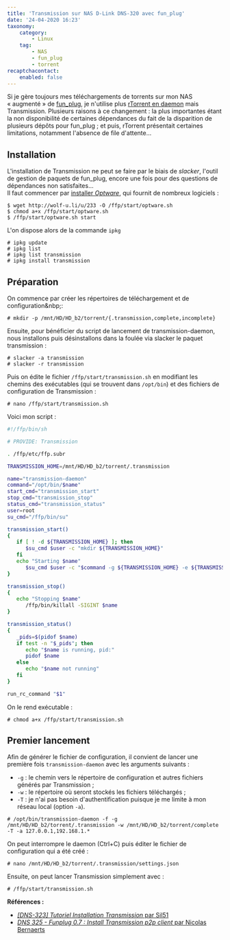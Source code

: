 ```yaml
---
title: 'Transmission sur NAS D-Link DNS-320 avec fun_plug'
date: '24-04-2020 16:23'
taxonomy:
    category:
        - Linux
    tag:
        - NAS
        - fun_plug
        - torrent
recaptchacontact:
    enabled: false
---
```


Si je gère toujours mes téléchargements de torrents sur mon NAS «&nbsp;augmenté&nbsp;» de [fun_plug](https://nas-tweaks.net/371/hdd-installation-of-the-fun_plug-0-7-on-nas-devices/), je n'utilise plus [rTorrent en daemon](/blog/rtorrent-en-daemon) mais Transmission. Plusieurs raisons à ce changement&nbsp;: la plus importantes étant la non disponibilité de certaines dépendances du fait de la disparition de plusieurs dépôts pour fun_plug&nbsp;; et puis, rTorrent présentait certaines limitations, notamment l'absence de file d'attente...

## Installation

L'installation de Transmission ne peut se faire par le biais de _slacker_, l'outil de gestion de paquets de fun_plug, encore une fois pour des questions de dépendances non satisfaites...     
Il faut commencer par [installer _Optware_](https://nas-tweaks.net/219/installation-of-optware-on-the-d-link-dns-320-dns-325-dns-343-and-conceptronic-ch3mnas/), qui fournit de nombreux logiciels&nbsp;:

```shell
$ wget http://wolf-u.li/u/233 -O /ffp/start/optware.sh
$ chmod a+x /ffp/start/optware.sh
$ /ffp/start/optware.sh start
```

L'on dispose alors de la commande `ipkg`&nbsp;

```shell
# ipkg update
# ipkg list
# ipkg list transmission
# ipkg install transmission
```

## Préparation

On commence par créer les répertoires de téléchargement et de configuration&nbp;:

```shell
# mkdir -p /mnt/HD/HD_b2/torrent/{.transmission,complete,incomplete}
```

Ensuite, pour bénéficier du script de lancement de transmission-daemon, nous installons puis désinstallons dans la foulée via slacker le paquet transmission&nbsp;:

```shell
# slacker -a transmission
# slacker -r transmission
```

Puis on édite le fichier `/ffp/start/transmission.sh` en modifiant les chemins des exécutables (qui se trouvent dans `/opt/bin`) et des fichiers de configuration de Transmission&nbsp;:

```shell
# nano /ffp/start/transmission.sh 
```

Voici mon script&nbsp;:
```bash
#!/ffp/bin/sh

# PROVIDE: Transmission

. /ffp/etc/ffp.subr

TRANSMISSION_HOME=/mnt/HD/HD_b2/torrent/.transmission

name="transmission-daemon"
command="/opt/bin/$name"
start_cmd="transmission_start"
stop_cmd="transmission_stop"
status_cmd="transmission_status"
user=root
su_cmd="/ffp/bin/su"

transmission_start()
{
   if [ ! -d ${TRANSMISSION_HOME} ]; then
      $su_cmd $user -c "mkdir ${TRANSMISSION_HOME}"
   fi
   echo "Starting $name"
      $su_cmd $user -c "$command -g ${TRANSMISSION_HOME} -e ${TRANSMISSION_HOME}/$name.log"
}

transmission_stop()
{
   echo "Stopping $name"
      /ffp/bin/killall -SIGINT $name
}

transmission_status()
{
   _pids=$(pidof $name)
   if test -n "$_pids"; then
      echo "$name is running, pid:"
      pidof $name
   else
      echo "$name not running"
   fi
}

run_rc_command "$1"
```

On le rend exécutable&nbsp;:

```shell
# chmod a+x /ffp/start/transmission.sh
```

## Premier lancement

Afin de générer le fichier de configuration, il convient de lancer une première fois `transmission-daemon` avec les arguments suivants&nbsp;:

- `-g`&nbsp;: le chemin vers le répertoire de configuration et autres fichiers générés par Transmission&nbsp;;
- `-w`&nbsp;: le répertoire où seront stockés les fichiers téléchargés&nbsp;;
- `-T`&nbsp;: je n'ai pas besoin d'authentification puisque je me limite à mon réseau local (option `-a`).

```shell
# /opt/bin/transmission-daemon -f -g /mnt/HD/HD_b2/torrent/.transmission -w /mnt/HD/HD_b2/torrent/complete -T -a 127.0.0.1,192.168.1.*
```
On peut interrompre le daemon (Ctrl+C) puis éditer le fichier de configuration qui a été créé&nbsp;:

```shell
# nano /mnt/HD/HD_b2/torrent/.transmission/settings.json 
```

Ensuite, on peut lancer Transmission simplement avec&nbsp;:

```shell
# /ffp/start/transmission.sh
```

**Références&nbsp;:**
- [_[DNS-323] Tutoriel Installation Transmission_ par Sil51](http://www.bernaerts-nicolas.fr/nas/71-dns325-ffp07/226-dns325-ffp7-transmission)
- [_DNS 325 - Funplug 0.7 : Install Transmission p2p client_ par Nicolas Bernaerts](http://www.sil51.com/informatique/dns-323/7-dns-323-tutoriel-installation-transmission.html)
